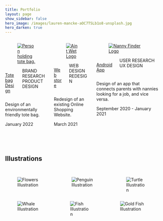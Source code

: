 ```yaml
---
title: Portfolio
layout: page
show_sidebar: false
hero_image: /images/lauren-mancke-aOC7TSLb1o8-unsplash.jpg
hero_darken: true
---
```


<html lang="en">
<head>
  <meta charset="utf-8">
  <meta name="viewport" content="width=device-width, initial-scale=1">
</head>

<div class="columns is-centered block">
   <div class="column">
    <div class="block">
      <a href="/eco-tote-bag/">
        <figure class="image">
          <img src="/images/tote-bag-project.jpg" alt="Person holding tote bag.">
        </figure>
        </a>
    </div>
    <div class="block">
        <div class="columns">
            <div class="column">
                <a href="/eco-tote-bag/">
                <p class="title is-4">Tote bag Design</p>
                </a>
            </div>
            <div class="column">
                <span class="tag is-link is-small is-grouped-right">BRAND RESEARCH</span>
                <span class="tag is-link is-small is-grouped-right">PRODUCT DESIGN</span>
            </div>
        </div>
        <p class="subtitle is-5">Design of an environmentally friendly tote bag.</p>
    </div>
    <div class="block">
      <p class="subtitle is-6">January 2022</p>
    </div>
  </div>
  <div class="column">
    <div class="block">
      <a href="/aint-wet/">
        <figure class="image">
          <img src="/svgs/aint-wet.svg" alt="Aint Wet Logo">
        </figure>
        </a>
    </div>
    <div class="block">
        <div class="columns">
            <div class="column">
                <a href="/aint-wet/">
                <p class="title is-4">Web store</p>
                </a>
            </div>
            <div class="column">
                <span class="tag is-link is-small is-grouped-right">WEB DESIGN</span>
                <span class="tag is-link is-small is-grouped-right">REDESIGN</span>
            </div>
        </div>
        <p class="subtitle is-5">Redesign of an existing Online Shopping Website.</p>
    </div>
    <div class="block">
      <p class="subtitle is-6">March 2021</p>
    </div>
  </div>

  <div class="column">
    <div class="block">
      <a href="/nanny-finder/">
        <figure class="image">
          <img src="/svgs/nannyfinder.svg" alt="Nanny Finder Logo">
        </figure>
        </a>
    </div>
    <div class="block">
        <div class="columns">
            <div class="column">
                <a href="/nanny-finder/">
                <p class="title is-4">Android App</p>
                </a>
            </div>
            <div class="column">
                <span class="tag is-link is-small is-grouped-right">USER RESEARCH</span>
                <span class="tag is-link is-small is-grouped-right">UX DESIGN</span>
            </div>
        </div>
        <p class="subtitle is-5">Design of an app that connects parents with nannies looking for a job, and vice versa.</p>
    </div>
    <div class="block">
      <p class="subtitle is-6">September 2020 - January 2021</p>
    </div>
  </div>
  </div>

<br><br>
<h2 class="title">Illustrations</h2>
<br>

<div class="columns is-centered">
  <div class="column">
    <div class="card-image is-square">
      <figure>
        <img src="/svgs/flowers-in-a-box.svg" alt="Flowers Illustration">
      </figure>
    </div>
  </div>
  <div class="column">
    <div class="card-image is-square">
      <figure>
        <img src="/svgs/penguin-in-a-box.svg" alt="Penguin Illustration">
      </figure>
    </div>
  </div>
  <div class="column">
    <div class="card-image is-square">
      <figure>
        <img src="/svgs/turtle-in-a-box.svg" alt="Turtle Illustration">
      </figure>
    </div>
  </div>
</div>
<div class="columns is-centered">
  <div class="column">
    <div class="card-image is-square">
      <figure>
        <img src="/svgs/whale.svg" alt="Whale Illustration">
      </figure>
    </div>
  </div>
  <div class="column">
    <div class="card-image is-square">
      <figure>
        <img src="/svgs/fishes.svg" alt="Fish Illustration">
      </figure>
    </div>
  </div>
    <div class="column">
    <div class="card-image is-square">
      <figure>
        <img src="/svgs/gold-fish.svg" alt="Gold Fish Illustration">
      </figure>
    </div>
  </div>
</div>
</html>